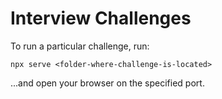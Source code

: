 # Interview Challenges

To run a particular challenge, run:

```
npx serve <folder-where-challenge-is-located>
```

...and open your browser on the specified port.
